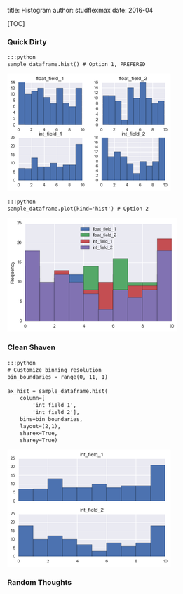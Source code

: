 title: Histogram
author: studflexmax
date: 2016-04


[TOC]


### Quick Dirty

    :::python
	sample_dataframe.hist() # Option 1, PREFERED
![histogram option 1](/static/img/histogram_1.png)

    :::python
	sample_dataframe.plot(kind='hist') # Option 2
![histogram option 2](/static/img/histogram_2.png)


### Clean Shaven

    :::python
    # Customize binning resolution
	bin_boundaries = range(0, 11, 1)

	ax_hist = sample_dataframe.hist(
		column=[
            'int_field_1',
            'int_field_2'],
		bins=bin_boundaries,
		layout=(2,1),
		sharex=True,
		sharey=True)
![histogram option 3](/static/img/histogram_3.png)


### Random Thoughts
